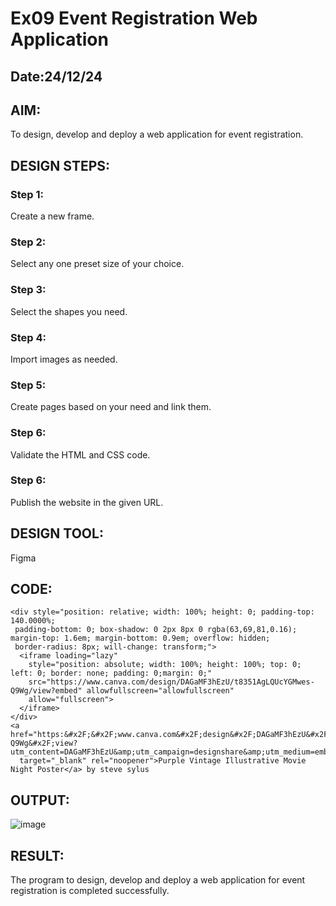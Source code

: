 # Ex09 Event Registration Web Application
## Date:24/12/24

## AIM:
To design, develop and deploy a web application for event registration.

## DESIGN STEPS:

### Step 1:
Create a new frame.

### Step 2:
Select any one preset size of your choice.

### Step 3:
Select the shapes you need.

### Step 4:
Import images as needed.

### Step 5:
Create pages based on your need and link them.

### Step 6:

Validate the HTML and CSS code.

### Step 6:

Publish the website in the given URL.

## DESIGN TOOL:
Figma

## CODE:
```
<div style="position: relative; width: 100%; height: 0; padding-top: 140.0000%;
 padding-bottom: 0; box-shadow: 0 2px 8px 0 rgba(63,69,81,0.16); margin-top: 1.6em; margin-bottom: 0.9em; overflow: hidden;
 border-radius: 8px; will-change: transform;">
  <iframe loading="lazy"
    style="position: absolute; width: 100%; height: 100%; top: 0; left: 0; border: none; padding: 0;margin: 0;"
    src="https://www.canva.com/design/DAGaMF3hEzU/t8351AgLQUcYGMwes-Q9Wg/view?embed" allowfullscreen="allowfullscreen"
    allow="fullscreen">
  </iframe>
</div>
<a href="https:&#x2F;&#x2F;www.canva.com&#x2F;design&#x2F;DAGaMF3hEzU&#x2F;t8351AgLQUcYGMwes-Q9Wg&#x2F;view?utm_content=DAGaMF3hEzU&amp;utm_campaign=designshare&amp;utm_medium=embeds&amp;utm_source=link"
  target="_blank" rel="noopener">Purple Vintage Illustrative Movie Night Poster</a> by steve sylus
```

## OUTPUT:
![image](https://github.com/user-attachments/assets/c615e408-6155-468f-927f-11f3afccede0)


## RESULT:
The program to design, develop and deploy a web application for event registration is completed successfully.
